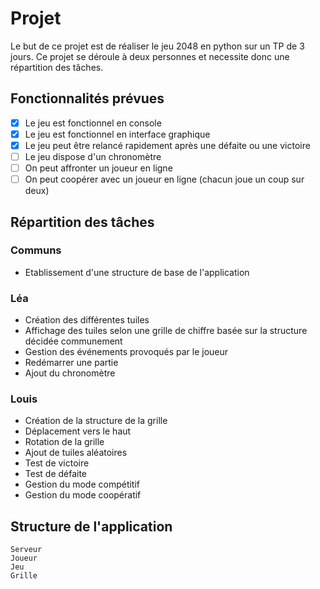 # Projet
Le but de ce projet est de réaliser le jeu 2048 en python sur un TP de 3 jours.
Ce projet se déroule à deux personnes et necessite donc une répartition des tâches.

## Fonctionnalités prévues
- [x] Le jeu est fonctionnel en console
- [x] Le jeu est fonctionnel en interface graphique
- [x] Le jeu peut être relancé rapidement après une défaite ou une victoire
- [ ] Le jeu dispose d'un chronomètre
- [ ] On peut affronter un joueur en ligne
-  [ ] On peut coopérer avec un joueur en ligne (chacun joue un coup sur deux)

## Répartition des tâches
### Communs
- Etablissement d'une structure de base de l'application

### Léa
- Création des différentes tuiles
- Affichage des tuiles selon une grille de chiffre basée sur la structure décidée communement
- Gestion des événements provoqués par le joueur
- Redémarrer une partie
- Ajout du chronomètre

### Louis
- Création de la structure de la grille
- Déplacement vers le haut
- Rotation de la grille
- Ajout de tuiles aléatoires
- Test de victoire
- Test de défaite
- Gestion du mode compétitif
- Gestion du mode coopératif

## Structure de l'application
    Serveur 
    Joueur 
    Jeu
    Grille
    